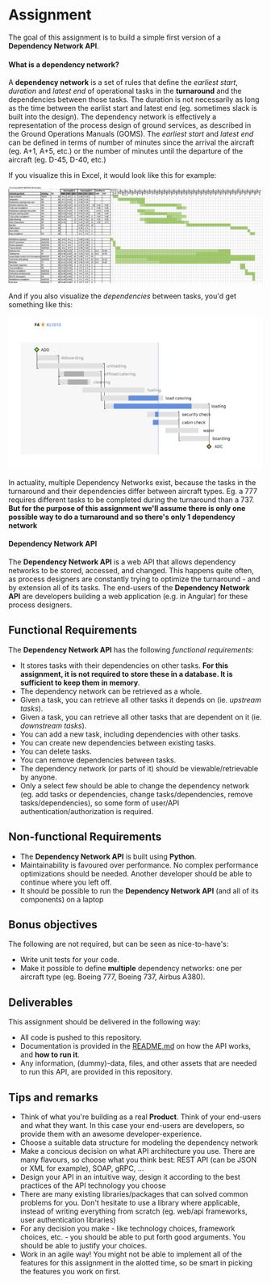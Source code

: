 # Assignment

The goal of this assignment is to build a simple first version of a **Dependency Network API**.

#### What is a **dependency network**?

A **dependency network** is a set of rules that define the _earliest start_, _duration_ and _latest end_ of operational tasks
in the **turnaround** and the dependencies between those tasks.
The duration is not necessarily as long as the time between the earlist start and latest end (eg. sometimes slack is built into the design).
The dependency network is effectively a representation of the process design of ground services, as described in the Ground Operations Manuals (GOMS).
The _earliest start_ and _latest end_ can be defined in terms of number of minutes since the arrival the aircraft (eg. A+1, A+5, etc.)
or the number of minutes until the departure of the aircraft (eg. D-45, D-40, etc.)

If you visualize this in Excel, it would look like this for example:

![Goms in Excel](goms-in-excel.png)

And if you also visualize the _dependencies_ between tasks, you'd get something like this:

![dependencies](dependency-network.png)

In actuality, multiple Dependency Networks exist, because the tasks in the turnaround and their dependencies differ between aircraft types.
Eg. a 777 requires different tasks to be completed during the turnaround than a 737.
**But for the purpose of this assignment we'll assume there is only one possible way to do a turnaround and so there's only 1 dependency network**

#### Dependency Network API

The **Dependency Network API** is a web API that allows dependency networks to be stored, accessed, and changed.
This happens quite often, as process designers are constantly trying to optimize the turnaround - and by extension all of its tasks.
The end-users of the **Dependency Network API** are developers building a web application (e.g. in Angular) for these process designers.

## Functional Requirements

The **Dependency Network API** has the following _functional requirements_:

- It stores tasks with their dependencies on other tasks. **For this assignment, it is not required to store these in a database.
  It is sufficient to keep them in memory**.
- The dependency network can be retrieved as a whole.
- Given a task, you can retrieve all other tasks it depends on (ie. _upstream tasks_).
- Given a task, you can retrieve all other tasks that are dependent on it (ie. _downstream tasks_).
- You can add a new task, including dependencies with other tasks.
- You can create new dependencies between existing tasks.
- You can delete tasks.
- You can remove dependencies between tasks.
- The dependency network (or parts of it) should be viewable/retrievable by anyone.
- Only a select few should be able to change the dependency network (eg. add tasks or dependencies, change tasks/dependencies, remove tasks/dependencies),
  so some form of user/API authentication/authorization is required.

## Non-functional Requirements

- The **Dependency Network API** is built using **Python**.
- Maintainability is favoured over performance. No complex performance optimizations should be needed. 
  Another developer should be able to continue where you left off.
- It should be possible to run the **Dependency Network API** (and all of its components) on a laptop

## Bonus objectives

The following are not required, but can be seen as nice-to-have's:

- Write unit tests for your code.
- Make it possible to define **multiple** dependency networks: one per aircraft type (eg. Boeing 777, Boeing 737, Airbus A380).

## Deliverables

This assignment should be delivered in the following way:

- All code is pushed to this repository.
- Documentation is provided in the [README.md](README.md) on how the API works, and **how to run it**.
- Any information, (dummy)-data, files, and other assets that are needed to run this API, are provided in this repository.

## Tips and remarks

- Think of what you're building as a real **Product**. Think of your end-users and what they want. In this case your end-users are developers, so provide them with an awesome developer-experience.
- Choose a suitable data structure for modeling the dependency network
- Make a concious decision on what API architecture you use. There are many flavours, so choose what you think best: REST API (can be JSON or XML for example), SOAP, gRPC, ...
- Design your API in an intuitive way, design it according to the best practices of the API technology you choose
- There are many existing libraries/packages that can solved common problems for you.
  Don't hesitate to use a library where applicable, instead of writing everything from scratch (eg. web/api frameworks, user authentication libraries)
- For any decision you make - like technology choices, framework choices, etc. - you should be able to put forth good arguments.
  You should be able to justify your choices.
- Work in an agile way! You might not be able to implement all of the features for this assignment in the alotted time,
  so be smart in picking the features you work on first.
